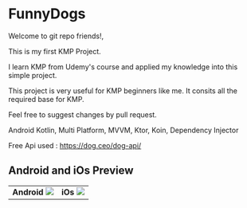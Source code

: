 # FunnyDogs

Welcome to git repo friends!, 

This is my first KMP Project. 

I learn KMP from Udemy's course and applied my knowledge into this simple project.

This project is very useful for KMP beginners like me. It consits all the required base for KMP. 

Feel free to suggest changes by pull request.

Android Kotlin, Multi Platform, MVVM, Ktor, Koin, Dependency Injector

Free Api used : https://dog.ceo/dog-api/




<html>
<body>

<h2>Android and iOs Preview</h2>

<table style="width:100%">
  <tr>
    <td>  <b>Android</b> 
<img src="https://github.com/user-attachments/assets/14f0bb35-6fbf-4f9d-b71a-924b38903793"></td>
    <td> <b>iOs</b>
<img src="https://github.com/user-attachments/assets/1ebef661-8b63-4a26-86ac-fd9a97d2b838"></td>
  </tr>
</table>
</body>
</html>
